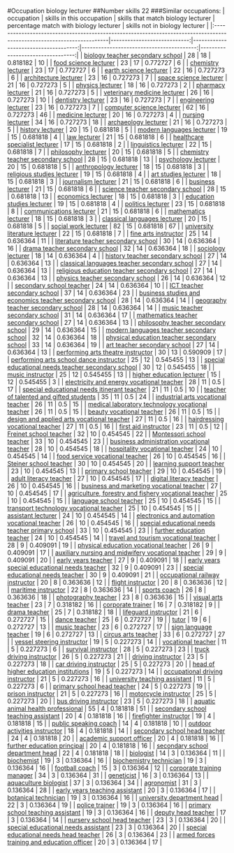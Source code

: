 #Occupation biology lecturer
##Number skills 22
###Similar occupations:
| occupation                                                                                                            |   skills in this occupation |   skills that match biology lecturer |   percentage match with biology lecturer |   skills not in biology lecturer |
|:----------------------------------------------------------------------------------------------------------------------|----------------------------:|-------------------------------------:|-----------------------------------------:|---------------------------------:|
| [biology teacher secondary school](biology_teacher_secondary_school.md)                                               |                          28 |                                   18 |                                 0.818182 |                               10 |
| [food science lecturer](food_science_lecturer.md)                                                                     |                          23 |                                   17 |                                 0.772727 |                                6 |
| [chemistry lecturer](chemistry_lecturer.md)                                                                           |                          23 |                                   17 |                                 0.772727 |                                6 |
| [earth science lecturer](earth_science_lecturer.md)                                                                   |                          22 |                                   16 |                                 0.727273 |                                6 |
| [architecture lecturer](architecture_lecturer.md)                                                                     |                          23 |                                   16 |                                 0.727273 |                                7 |
| [space science lecturer](space_science_lecturer.md)                                                                   |                          21 |                                   16 |                                 0.727273 |                                5 |
| [physics lecturer](physics_lecturer.md)                                                                               |                          18 |                                   16 |                                 0.727273 |                                2 |
| [pharmacy lecturer](pharmacy_lecturer.md)                                                                             |                          21 |                                   16 |                                 0.727273 |                                5 |
| [veterinary medicine lecturer](veterinary_medicine_lecturer.md)                                                       |                          26 |                                   16 |                                 0.727273 |                               10 |
| [dentistry lecturer](dentistry_lecturer.md)                                                                           |                          23 |                                   16 |                                 0.727273 |                                7 |
| [engineering lecturer](engineering_lecturer.md)                                                                       |                          23 |                                   16 |                                 0.727273 |                                7 |
| [computer science lecturer](computer_science_lecturer.md)                                                             |                          62 |                                   16 |                                 0.727273 |                               46 |
| [medicine lecturer](medicine_lecturer.md)                                                                             |                          20 |                                   16 |                                 0.727273 |                                4 |
| [nursing lecturer](nursing_lecturer.md)                                                                               |                          34 |                                   16 |                                 0.727273 |                               18 |
| [archaeology lecturer](archaeology_lecturer.md)                                                                       |                          21 |                                   16 |                                 0.727273 |                                5 |
| [history lecturer](history_lecturer.md)                                                                               |                          20 |                                   15 |                                 0.681818 |                                5 |
| [modern languages lecturer](modern_languages_lecturer.md)                                                             |                          19 |                                   15 |                                 0.681818 |                                4 |
| [law lecturer](law_lecturer.md)                                                                                       |                          21 |                                   15 |                                 0.681818 |                                6 |
| [healthcare specialist lecturer](healthcare_specialist_lecturer.md)                                                   |                          17 |                                   15 |                                 0.681818 |                                2 |
| [linguistics lecturer](linguistics_lecturer.md)                                                                       |                          22 |                                   15 |                                 0.681818 |                                7 |
| [philosophy lecturer](philosophy_lecturer.md)                                                                         |                          20 |                                   15 |                                 0.681818 |                                5 |
| [chemistry teacher secondary school](chemistry_teacher_secondary_school.md)                                           |                          28 |                                   15 |                                 0.681818 |                               13 |
| [psychology lecturer](psychology_lecturer.md)                                                                         |                          20 |                                   15 |                                 0.681818 |                                5 |
| [anthropology lecturer](anthropology_lecturer.md)                                                                     |                          18 |                                   15 |                                 0.681818 |                                3 |
| [religious studies lecturer](religious_studies_lecturer.md)                                                           |                          19 |                                   15 |                                 0.681818 |                                4 |
| [art studies lecturer](art_studies_lecturer.md)                                                                       |                          18 |                                   15 |                                 0.681818 |                                3 |
| [journalism lecturer](journalism_lecturer.md)                                                                         |                          21 |                                   15 |                                 0.681818 |                                6 |
| [business lecturer](business_lecturer.md)                                                                             |                          21 |                                   15 |                                 0.681818 |                                6 |
| [science teacher secondary school](science_teacher_secondary_school.md)                                               |                          28 |                                   15 |                                 0.681818 |                               13 |
| [economics lecturer](economics_lecturer.md)                                                                           |                          18 |                                   15 |                                 0.681818 |                                3 |
| [education studies lecturer](education_studies_lecturer.md)                                                           |                          19 |                                   15 |                                 0.681818 |                                4 |
| [politics lecturer](politics_lecturer.md)                                                                             |                          23 |                                   15 |                                 0.681818 |                                8 |
| [communications lecturer](communications_lecturer.md)                                                                 |                          21 |                                   15 |                                 0.681818 |                                6 |
| [mathematics lecturer](mathematics_lecturer.md)                                                                       |                          18 |                                   15 |                                 0.681818 |                                3 |
| [classical languages lecturer](classical_languages_lecturer.md)                                                       |                          20 |                                   15 |                                 0.681818 |                                5 |
| [social work lecturer](social_work_lecturer.md)                                                                       |                          82 |                                   15 |                                 0.681818 |                               67 |
| [university literature lecturer](university_literature_lecturer.md)                                                   |                          22 |                                   15 |                                 0.681818 |                                7 |
| [fine arts instructor](fine_arts_instructor.md)                                                                       |                          25 |                                   14 |                                 0.636364 |                               11 |
| [literature teacher secondary school](literature_teacher_secondary_school.md)                                         |                          30 |                                   14 |                                 0.636364 |                               16 |
| [drama teacher secondary school](drama_teacher_secondary_school.md)                                                   |                          32 |                                   14 |                                 0.636364 |                               18 |
| [sociology lecturer](sociology_lecturer.md)                                                                           |                          18 |                                   14 |                                 0.636364 |                                4 |
| [history teacher secondary school](history_teacher_secondary_school.md)                                               |                          27 |                                   14 |                                 0.636364 |                               13 |
| [classical languages teacher secondary school](classical_languages_teacher_secondary_school.md)                       |                          27 |                                   14 |                                 0.636364 |                               13 |
| [religious education teacher secondary school](religious_education_teacher_secondary_school.md)                       |                          27 |                                   14 |                                 0.636364 |                               13 |
| [physics teacher secondary school](physics_teacher_secondary_school.md)                                               |                          26 |                                   14 |                                 0.636364 |                               12 |
| [secondary school teacher](secondary_school_teacher.md)                                                               |                          24 |                                   14 |                                 0.636364 |                               10 |
| [ICT teacher secondary school](ICT_teacher_secondary_school.md)                                                       |                          37 |                                   14 |                                 0.636364 |                               23 |
| [business studies and economics teacher secondary school](business_studies_and_economics_teacher_secondary_school.md) |                          28 |                                   14 |                                 0.636364 |                               14 |
| [geography teacher secondary school](geography_teacher_secondary_school.md)                                           |                          28 |                                   14 |                                 0.636364 |                               14 |
| [music teacher secondary school](music_teacher_secondary_school.md)                                                   |                          31 |                                   14 |                                 0.636364 |                               17 |
| [mathematics teacher secondary school](mathematics_teacher_secondary_school.md)                                       |                          27 |                                   14 |                                 0.636364 |                               13 |
| [philosophy teacher secondary school](philosophy_teacher_secondary_school.md)                                         |                          29 |                                   14 |                                 0.636364 |                               15 |
| [modern languages teacher secondary school](modern_languages_teacher_secondary_school.md)                             |                          32 |                                   14 |                                 0.636364 |                               18 |
| [physical education teacher secondary school](physical_education_teacher_secondary_school.md)                         |                          33 |                                   14 |                                 0.636364 |                               19 |
| [art teacher secondary school](art_teacher_secondary_school.md)                                                       |                          27 |                                   14 |                                 0.636364 |                               13 |
| [performing arts theatre instructor](performing_arts_theatre_instructor.md)                                           |                          30 |                                   13 |                                 0.590909 |                               17 |
| [performing arts school dance instructor](performing_arts_school_dance_instructor.md)                                 |                          25 |                                   12 |                                 0.545455 |                               13 |
| [special educational needs teacher secondary school](special_educational_needs_teacher_secondary_school.md)           |                          30 |                                   12 |                                 0.545455 |                               18 |
| [music instructor](music_instructor.md)                                                                               |                          25 |                                   12 |                                 0.545455 |                               13 |
| [higher education lecturer](higher_education_lecturer.md)                                                             |                          15 |                                   12 |                                 0.545455 |                                3 |
| [electricity and energy vocational teacher](electricity_and_energy_vocational_teacher.md)                             |                          28 |                                   11 |                                 0.5      |                               17 |
| [special educational needs itinerant teacher](special_educational_needs_itinerant_teacher.md)                         |                          21 |                                   11 |                                 0.5      |                               10 |
| [teacher of talented and gifted students](teacher_of_talented_and_gifted_students.md)                                 |                          35 |                                   11 |                                 0.5      |                               24 |
| [industrial arts vocational teacher](industrial_arts_vocational_teacher.md)                                           |                          26 |                                   11 |                                 0.5      |                               15 |
| [medical laboratory technology vocational teacher](medical_laboratory_technology_vocational_teacher.md)               |                          26 |                                   11 |                                 0.5      |                               15 |
| [beauty vocational teacher](beauty_vocational_teacher.md)                                                             |                          26 |                                   11 |                                 0.5      |                               15 |
| [design and applied arts vocational teacher](design_and_applied_arts_vocational_teacher.md)                           |                          27 |                                   11 |                                 0.5      |                               16 |
| [hairdressing vocational teacher](hairdressing_vocational_teacher.md)                                                 |                          27 |                                   11 |                                 0.5      |                               16 |
| [first aid instructor](first_aid_instructor.md)                                                                       |                          23 |                                   11 |                                 0.5      |                               12 |
| [Freinet school teacher](Freinet_school_teacher.md)                                                                   |                          32 |                                   10 |                                 0.454545 |                               22 |
| [Montessori school teacher](Montessori_school_teacher.md)                                                             |                          33 |                                   10 |                                 0.454545 |                               23 |
| [business administration vocational teacher](business_administration_vocational_teacher.md)                           |                          28 |                                   10 |                                 0.454545 |                               18 |
| [hospitality vocational teacher](hospitality_vocational_teacher.md)                                                   |                          24 |                                   10 |                                 0.454545 |                               14 |
| [food service vocational teacher](food_service_vocational_teacher.md)                                                 |                          26 |                                   10 |                                 0.454545 |                               16 |
| [Steiner school teacher](Steiner_school_teacher.md)                                                                   |                          30 |                                   10 |                                 0.454545 |                               20 |
| [learning support teacher](learning_support_teacher.md)                                                               |                          23 |                                   10 |                                 0.454545 |                               13 |
| [primary school teacher](primary_school_teacher.md)                                                                   |                          29 |                                   10 |                                 0.454545 |                               19 |
| [adult literacy teacher](adult_literacy_teacher.md)                                                                   |                          27 |                                   10 |                                 0.454545 |                               17 |
| [digital literacy teacher](digital_literacy_teacher.md)                                                               |                          26 |                                   10 |                                 0.454545 |                               16 |
| [business and marketing vocational teacher](business_and_marketing_vocational_teacher.md)                             |                          27 |                                   10 |                                 0.454545 |                               17 |
| [agriculture, forestry and fishery vocational teacher](agriculture,_forestry_and_fishery_vocational_teacher.md)       |                          25 |                                   10 |                                 0.454545 |                               15 |
| [language school teacher](language_school_teacher.md)                                                                 |                          25 |                                   10 |                                 0.454545 |                               15 |
| [transport technology vocational teacher](transport_technology_vocational_teacher.md)                                 |                          25 |                                   10 |                                 0.454545 |                               15 |
| [assistant lecturer](assistant_lecturer.md)                                                                           |                          24 |                                   10 |                                 0.454545 |                               14 |
| [electronics and automation vocational teacher](electronics_and_automation_vocational_teacher.md)                     |                          26 |                                   10 |                                 0.454545 |                               16 |
| [special educational needs teacher primary school](special_educational_needs_teacher_primary_school.md)               |                          33 |                                   10 |                                 0.454545 |                               23 |
| [further education teacher](further_education_teacher.md)                                                             |                          24 |                                   10 |                                 0.454545 |                               14 |
| [travel and tourism vocational teacher](travel_and_tourism_vocational_teacher.md)                                     |                          28 |                                    9 |                                 0.409091 |                               19 |
| [physical education vocational teacher](physical_education_vocational_teacher.md)                                     |                          26 |                                    9 |                                 0.409091 |                               17 |
| [auxiliary nursing and midwifery vocational teacher](auxiliary_nursing_and_midwifery_vocational_teacher.md)           |                          29 |                                    9 |                                 0.409091 |                               20 |
| [early years teacher](early_years_teacher.md)                                                                         |                          27 |                                    9 |                                 0.409091 |                               18 |
| [early years special educational needs teacher](early_years_special_educational_needs_teacher.md)                     |                          32 |                                    9 |                                 0.409091 |                               23 |
| [special educational needs teacher](special_educational_needs_teacher.md)                                             |                          30 |                                    9 |                                 0.409091 |                               21 |
| [occupational railway instructor](occupational_railway_instructor.md)                                                 |                          20 |                                    8 |                                 0.363636 |                               12 |
| [flight instructor](flight_instructor.md)                                                                             |                          20 |                                    8 |                                 0.363636 |                               12 |
| [maritime instructor](maritime_instructor.md)                                                                         |                          22 |                                    8 |                                 0.363636 |                               14 |
| [sports coach](sports_coach.md)                                                                                       |                          26 |                                    8 |                                 0.363636 |                               18 |
| [photography teacher](photography_teacher.md)                                                                         |                          23 |                                    8 |                                 0.363636 |                               15 |
| [visual arts teacher](visual_arts_teacher.md)                                                                         |                          23 |                                    7 |                                 0.318182 |                               16 |
| [corporate trainer](corporate_trainer.md)                                                                             |                          16 |                                    7 |                                 0.318182 |                                9 |
| [drama teacher](drama_teacher.md)                                                                                     |                          25 |                                    7 |                                 0.318182 |                               18 |
| [lifeguard instructor](lifeguard_instructor.md)                                                                       |                          21 |                                    6 |                                 0.272727 |                               15 |
| [dance teacher](dance_teacher.md)                                                                                     |                          25 |                                    6 |                                 0.272727 |                               19 |
| [tutor](tutor.md)                                                                                                     |                          19 |                                    6 |                                 0.272727 |                               13 |
| [music teacher](music_teacher.md)                                                                                     |                          23 |                                    6 |                                 0.272727 |                               17 |
| [sign language teacher](sign_language_teacher.md)                                                                     |                          19 |                                    6 |                                 0.272727 |                               13 |
| [circus arts teacher](circus_arts_teacher.md)                                                                         |                          33 |                                    6 |                                 0.272727 |                               27 |
| [vessel steering instructor](vessel_steering_instructor.md)                                                           |                          19 |                                    5 |                                 0.227273 |                               14 |
| [vocational teacher](vocational_teacher.md)                                                                           |                          11 |                                    5 |                                 0.227273 |                                6 |
| [survival instructor](survival_instructor.md)                                                                         |                          28 |                                    5 |                                 0.227273 |                               23 |
| [truck driving instructor](truck_driving_instructor.md)                                                               |                          26 |                                    5 |                                 0.227273 |                               21 |
| [driving instructor](driving_instructor.md)                                                                           |                          23 |                                    5 |                                 0.227273 |                               18 |
| [car driving instructor](car_driving_instructor.md)                                                                   |                          25 |                                    5 |                                 0.227273 |                               20 |
| [head of higher education institutions](head_of_higher_education_institutions.md)                                     |                          19 |                                    5 |                                 0.227273 |                               14 |
| [occupational driving instructor](occupational_driving_instructor.md)                                                 |                          21 |                                    5 |                                 0.227273 |                               16 |
| [university teaching assistant](university_teaching_assistant.md)                                                     |                          11 |                                    5 |                                 0.227273 |                                6 |
| [primary school head teacher](primary_school_head_teacher.md)                                                         |                          24 |                                    5 |                                 0.227273 |                               19 |
| [prison instructor](prison_instructor.md)                                                                             |                          21 |                                    5 |                                 0.227273 |                               16 |
| [motorcycle instructor](motorcycle_instructor.md)                                                                     |                          25 |                                    5 |                                 0.227273 |                               20 |
| [bus driving instructor](bus_driving_instructor.md)                                                                   |                          23 |                                    5 |                                 0.227273 |                               18 |
| [aquatic animal health professional](aquatic_animal_health_professional.md)                                           |                          55 |                                    4 |                                 0.181818 |                               51 |
| [secondary school teaching assistant](secondary_school_teaching_assistant.md)                                         |                          20 |                                    4 |                                 0.181818 |                               16 |
| [firefighter instructor](firefighter_instructor.md)                                                                   |                          19 |                                    4 |                                 0.181818 |                               15 |
| [public speaking coach](public_speaking_coach.md)                                                                     |                          14 |                                    4 |                                 0.181818 |                               10 |
| [outdoor activities instructor](outdoor_activities_instructor.md)                                                     |                          18 |                                    4 |                                 0.181818 |                               14 |
| [secondary school head teacher](secondary_school_head_teacher.md)                                                     |                          24 |                                    4 |                                 0.181818 |                               20 |
| [academic support officer](academic_support_officer.md)                                                               |                          20 |                                    4 |                                 0.181818 |                               16 |
| [further education principal](further_education_principal.md)                                                         |                          20 |                                    4 |                                 0.181818 |                               16 |
| [secondary school department head](secondary_school_department_head.md)                                               |                          22 |                                    4 |                                 0.181818 |                               18 |
| [biologist](biologist.md)                                                                                             |                          14 |                                    3 |                                 0.136364 |                               11 |
| [biochemist](biochemist.md)                                                                                           |                          19 |                                    3 |                                 0.136364 |                               16 |
| [biochemistry technician](biochemistry_technician.md)                                                                 |                          19 |                                    3 |                                 0.136364 |                               16 |
| [football coach](football_coach.md)                                                                                   |                          15 |                                    3 |                                 0.136364 |                               12 |
| [corporate training manager](corporate_training_manager.md)                                                           |                          34 |                                    3 |                                 0.136364 |                               31 |
| [geneticist](geneticist.md)                                                                                           |                          16 |                                    3 |                                 0.136364 |                               13 |
| [aquaculture biologist](aquaculture_biologist.md)                                                                     |                          37 |                                    3 |                                 0.136364 |                               34 |
| [agronomist](agronomist.md)                                                                                           |                          31 |                                    3 |                                 0.136364 |                               28 |
| [early years teaching assistant](early_years_teaching_assistant.md)                                                   |                          20 |                                    3 |                                 0.136364 |                               17 |
| [botanical technician](botanical_technician.md)                                                                       |                          19 |                                    3 |                                 0.136364 |                               16 |
| [university department head](university_department_head.md)                                                           |                          22 |                                    3 |                                 0.136364 |                               19 |
| [police trainer](police_trainer.md)                                                                                   |                          19 |                                    3 |                                 0.136364 |                               16 |
| [primary school teaching assistant](primary_school_teaching_assistant.md)                                             |                          19 |                                    3 |                                 0.136364 |                               16 |
| [deputy head teacher](deputy_head_teacher.md)                                                                         |                          17 |                                    3 |                                 0.136364 |                               14 |
| [nursery school head teacher](nursery_school_head_teacher.md)                                                         |                          23 |                                    3 |                                 0.136364 |                               20 |
| [special educational needs assistant](special_educational_needs_assistant.md)                                         |                          23 |                                    3 |                                 0.136364 |                               20 |
| [special educational needs head teacher](special_educational_needs_head_teacher.md)                                   |                          26 |                                    3 |                                 0.136364 |                               23 |
| [armed forces training and education officer](armed_forces_training_and_education_officer.md)                         |                          20 |                                    3 |                                 0.136364 |                               17 |
